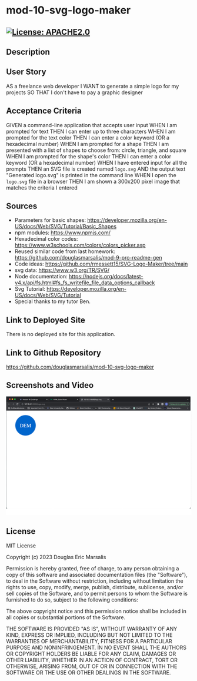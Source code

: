 # mod-10-svg-logo-maker

## [![License: APACHE2.0](https://img.shields.io/badge/License:_MIT-orange)](https://opensource.org/license/mit/)

## Description

## User Story
AS a freelance web developer
I WANT to generate a simple logo for my projects
SO THAT I don't have to pay a graphic designer
## Acceptance Criteria
GIVEN a command-line application that accepts user input
WHEN I am prompted for text
THEN I can enter up to three characters
WHEN I am prompted for the text color
THEN I can enter a color keyword (OR a hexadecimal number)
WHEN I am prompted for a shape
THEN I am presented with a list of shapes to choose from: circle, triangle, and square
WHEN I am prompted for the shape's color
THEN I can enter a color keyword (OR a hexadecimal number)
WHEN I have entered input for all the prompts
THEN an SVG file is created named `logo.svg`
AND the output text "Generated logo.svg" is printed in the command line
WHEN I open the `logo.svg` file in a browser
THEN I am shown a 300x200 pixel image that matches the criteria I entered

## Sources

* Parameters for basic shapes: https://developer.mozilla.org/en-US/docs/Web/SVG/Tutorial/Basic_Shapes
* npm modules: https://www.npmjs.com/
* Hexadecimal color codes: https://www.w3schools.com/colors/colors_picker.asp 
* Reused similar code from last homework: https://github.com/douglasmarsalis/mod-9-pro-readme-gen
* Code ideas: https://github.com/rmessett15/SVG-Logo-Maker/tree/main
* svg data: https://www.w3.org/TR/SVG/
* Node documentation: https://nodejs.org/docs/latest-v4.x/api/fs.html#fs_fs_writefile_file_data_options_callback
* Svg Tutorial: https://developer.mozilla.org/en-US/docs/Web/SVG/Tutorial
* Special thanks to my tutor Ben.
## Link to Deployed Site

There is no deployed site for this application.
## Link to Github Repository

https://github.com/douglasmarsalis/mod-10-svg-logo-maker
## Screenshots and Video



![Screen shot of my markdown](images/SVG_logo_screenshot.png)
## License
MIT License

Copyright (c) 2023 Douglas Eric Marsalis

Permission is hereby granted, free of charge, to any person obtaining a copy
of this software and associated documentation files (the "Software"), to deal
in the Software without restriction, including without limitation the rights
to use, copy, modify, merge, publish, distribute, sublicense, and/or sell
copies of the Software, and to permit persons to whom the Software is
furnished to do so, subject to the following conditions:

The above copyright notice and this permission notice shall be included in all
copies or substantial portions of the Software.

THE SOFTWARE IS PROVIDED "AS IS", WITHOUT WARRANTY OF ANY KIND, EXPRESS OR
IMPLIED, INCLUDING BUT NOT LIMITED TO THE WARRANTIES OF MERCHANTABILITY,
FITNESS FOR A PARTICULAR PURPOSE AND NONINFRINGEMENT. IN NO EVENT SHALL THE
AUTHORS OR COPYRIGHT HOLDERS BE LIABLE FOR ANY CLAIM, DAMAGES OR OTHER
LIABILITY, WHETHER IN AN ACTION OF CONTRACT, TORT OR OTHERWISE, ARISING FROM,
OUT OF OR IN CONNECTION WITH THE SOFTWARE OR THE USE OR OTHER DEALINGS IN THE
SOFTWARE.
